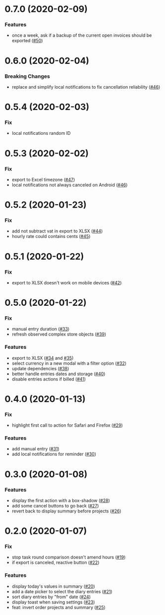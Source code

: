 <a name="0.7.0"></a>
# 0.7.0 (2020-02-09)

### Features

* once a week, ask if a backup of the current open invoices should be exported ([#50](https://github.com/peterpeterparker/tietracker/issues/50))

<a name="0.6.0"></a>
# 0.6.0 (2020-02-04)

### Breaking Changes

* replace and simplify local notifications to fix cancellation reliability ([#46](https://github.com/peterpeterparker/tietracker/issues/46))

<a name="0.5.4"></a>
# 0.5.4 (2020-02-03)

### Fix

* local notifications random ID

<a name="0.5.3"></a>
# 0.5.3 (2020-02-02)

### Fix

* export to Excel timezone ([#47](https://github.com/peterpeterparker/tietracker/issues/47))
* local notifications not always canceled on Android ([#46](https://github.com/peterpeterparker/tietracker/issues/46))

<a name="0.5.2"></a>
# 0.5.2 (2020-01-23)

### Fix

* add not subtract vat in export to XLSX ([#44](https://github.com/peterpeterparker/tietracker/pull/44))
* hourly rate could contains cents ([#45](https://github.com/peterpeterparker/tietracker/pull/45))

<a name="0.5.1"></a>
# 0.5.1 (2020-01-22)

### Fix

* export to XLSX doesn't work on mobile devices ([#42](https://github.com/peterpeterparker/tietracker/issues/42))

<a name="0.5.0"></a>
# 0.5.0 (2020-01-22)

### Fix

* manual entry duration ([#33](https://github.com/peterpeterparker/tietracker/pull/33))
* refresh observed complex store objects ([#39](https://github.com/peterpeterparker/tietracker/pull/39))

### Features

* export to XLSX ([#34](https://github.com/peterpeterparker/tietracker/issues/34) and [#35](https://github.com/peterpeterparker/tietracker/issues/35))
* select currency in a new modal with a filter option ([#32](https://github.com/peterpeterparker/tietracker/pull/32))
* update dependencies ([#38](https://github.com/peterpeterparker/tietracker/pull/38))
* better handle entries dates and storage ([#40](https://github.com/peterpeterparker/tietracker/pull/40))
* disable entries actions if billed ([#41](https://github.com/peterpeterparker/tietracker/pull/41))

<a name="0.4.0"></a>
# 0.4.0 (2020-01-13)

### Fix

* highlight first call to action for Safari and Firefox ([#29](https://github.com/peterpeterparker/tietracker/pull/29))

### Features

* add manual entry ([#31](https://github.com/peterpeterparker/tietracker/pull/31))
* add local notifications for reminder ([#30](https://github.com/peterpeterparker/tietracker/pull/30))

<a name="0.3.0"></a>
# 0.3.0 (2020-01-08)

### Features

* display the first action with a box-shadow ([#28](https://github.com/peterpeterparker/tietracker/pull/28))
* add some cancel buttons to go back ([#27](https://github.com/peterpeterparker/tietracker/pull/27))
* revert back to display summary before projects ([#26](https://github.com/peterpeterparker/tietracker/pull/26))

<a name="0.2.0"></a>
# 0.2.0 (2020-01-07)

### Fix

* stop task round comparison doesn't amend hours ([#19](https://github.com/peterpeterparker/tietracker/pull/19))
* if export is canceled, reactive button ([#22](https://github.com/peterpeterparker/tietracker/pull/22))

### Features

* display today's values in summary ([#20](https://github.com/peterpeterparker/tietracker/pull/20))
* add a date picker to select the diary entries ([#21](https://github.com/peterpeterparker/tietracker/pull/21))
* sort diary entries by "from" date ([#24](https://github.com/peterpeterparker/tietracker/pull/24))
* display toast when saving settings ([#23](https://github.com/peterpeterparker/tietracker/pull/23))
* feat: invert order projects and summary ([#25](https://github.com/peterpeterparker/tietracker/pull/25))
